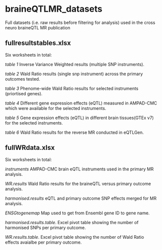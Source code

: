 # braineQTLMR_datasets
Full datasets (i.e. raw results before filtering for analysis) used in the cross neuro braineQTL MR publication

## fullresultstables.xlsx

Six worksheets in total:

*table 1* Inverse Variance Weighted results (multiple SNP instruments).

*table 2* Wald Ratio results (single snp instrument) across the primary outcomes tested.

*table 3* Phenome-wide Wald Ratio results for selected instruments (priortised genes).

*table 4* Different gene expression effects (eQTL) measured in AMPAD-CMC which were available for the selected instruments.

*table 5* Gene expression effects (eQTL) in different brain tissues(GTEx v7) for the selected instruments.

*table 6* Wald Ratio results for the reverse MR conducted in eQTLGen.

## fullWRdata.xlsx

Six worksheets in total:

*instruments*  AMPAD-CMC brain eQTL instruments used in the primary MR analysis.

*WR.results* Wald Ratio results for the braineQTL versus primary outcome analysis.

*harmonised.results* eQTL and primary outcome SNP effects merged for MR analysis.

*ENSGtogenemap*  Map used to get from Ensembl gene ID to gene name.

*harmonised.results.table*. Excel pivot table showing the number of harmonised SNPs per primary outcome.

*WR.results.table*. Excel pivot table showing the number of Wald Ratio effects avaialbe per primary outcome.







